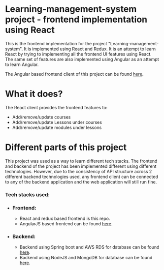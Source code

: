 # Learning-management-system project - frontend implementation using React

This is the frontend implementation for the project "Learning-management-system". It is implemented 
using React and Redux. It is an attempt to learn React by trying to implementing all
the frontend UI features using React. The same set of features are also implemented using
Angular as an attempt to learn Angular.

The Angular based frontend client of this project can be found [here](https://github.com/AshwinKAshok/learning-management-frontend-angular).

# What it does?

The React client provides the frontend features to:

* Add/remove/update courses
* Add/remove/update Lessons under courses
* Add/remove/update modules under lessons

# Different parts of this project

This project was used as a way to learn different tech stacks. The frontend
and backend of the project has been implemented different using different technologies.
However, due to the consistency of API structure across 2 different
 backend technologies used, any frontend client can be connected to any of the 
 backend application and the web application will still run fine.
 
### Tech stacks used:
* ### Frontend:
    * React and redux based frontend is this repo.
    * AngularJS based frontend can be found [here](https://github.com/AshwinKAshok/learning-management-frontend-angular).
* ### Backend:
    * Backend using Spring boot and AWS RDS for database can be found [here](https://github.com/AshwinKAshok/learning-management-backend-spring).
    * Backend using NodeJS and MongoDB for database can be found [here](https://github.com/AshwinKAshok/learning-management-backend-node).
